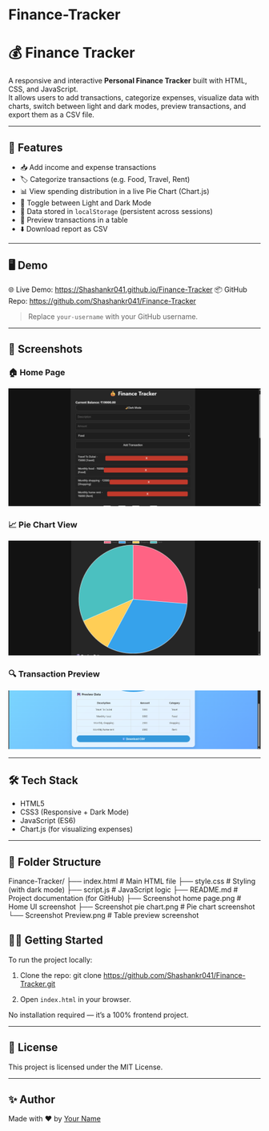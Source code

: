 # Finance-Tracker
# 💰 Finance Tracker

A responsive and interactive **Personal Finance Tracker** built with HTML, CSS, and JavaScript.  
It allows users to add transactions, categorize expenses, visualize data with charts, switch between light and dark modes, preview transactions, and export them as a CSV file.

---

## 🚀 Features

- 📥 Add income and expense transactions
- 🏷️ Categorize transactions (e.g. Food, Travel, Rent)
- 📊 View spending distribution in a live Pie Chart (Chart.js)
- 🌙 Toggle between Light and Dark Mode
- 💾 Data stored in `localStorage` (persistent across sessions)
- 🧾 Preview transactions in a table
- ⬇️ Download report as CSV

---

## 🖥️ Demo

🌐 Live Demo: https://Shashankr041.github.io/Finance-Tracker 
📦 GitHub Repo: https://github.com/Shashankr041/Finance-Tracker

> Replace `your-username` with your GitHub username.

---

## 📸 Screenshots

### 🏠 Home Page
![Home Page](Screenshot%20home%20page.png)

### 📈 Pie Chart View
![Pie Chart](Screenshot%20pie%20chart.png)

### 🔍 Transaction Preview
![Preview Table](Screenshot%20Preview.png)





---

## 🛠️ Tech Stack

- HTML5
- CSS3 (Responsive + Dark Mode)
- JavaScript (ES6)
- Chart.js (for visualizing expenses)

---

## 📂 Folder Structure
Finance-Tracker/
├── index.html                 # Main HTML file
├── style.css                 # Styling (with dark mode)
├── script.js                 # JavaScript logic
├── README.md                 # Project documentation (for GitHub)
├── Screenshot home page.png  # Home UI screenshot
├── Screenshot pie chart.png  # Pie chart screenshot
└── Screenshot Preview.png    # Table preview screenshot
## 🧑‍💻 Getting Started

To run the project locally:

1. Clone the repo:
git clone https://github.com/Shashankr041/Finance-Tracker.git

2. Open `index.html` in your browser.

No installation required — it’s a 100% frontend project.

---
## 📄 License

This project is licensed under the MIT License.

---

## ✨ Author

Made with ❤️ by [Your Name](https://github.com/Shashankr041)
